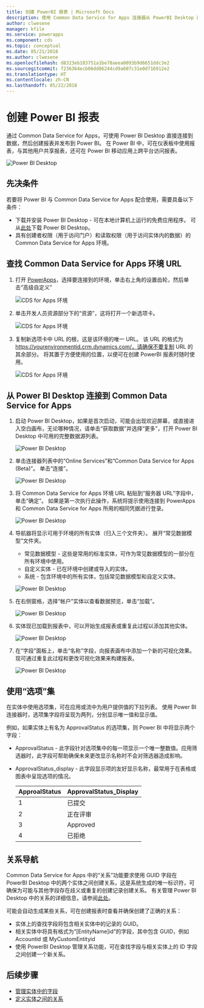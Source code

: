```yaml
---
title: 创建 PowerBI 报表 | Microsoft Docs
description: 使用 Common Data Service for Apps 连接器从 PowerBI Desktop 连接到数据。
author: clwesene
manager: kfile
ms.service: powerapps
ms.component: cds
ms.topic: conceptual
ms.date: 05/21/2018
ms.author: clwesene
ms.openlocfilehash: d8323eb103751a1be78aeea0093b9d6651ddc3e2
ms.sourcegitcommit: f236364ecb06dd86244cd9a607c31e0d716912e2
ms.translationtype: HT
ms.contentlocale: zh-CN
ms.lasthandoff: 05/22/2018
---
```

# <a name="create-a-power-bi-report"></a>创建 Power BI 报表
通过 Common Data Service for Apps，可使用 Power BI Desktop 直接连接到数据，然后创建报表并发布到 Power BI。 在 Power BI 中，可在仪表板中使用报表，与其他用户共享报表，还可在 Power BI 移动应用上跨平台访问报表。

![Power BI Desktop](./media/data-platform-cds-powerbi-connector/PBIDesktop.png "Power BI Desktop")

## <a name="prerequisites"></a>先决条件

若要将 Power BI 与 Common Data Service for Apps 配合使用，需要具备以下条件：

* 下载并安装 Power BI Desktop - 可在本地计算机上运行的免费应用程序。 可从[此处](https://powerbi.microsoft.com/desktop/)下载 Power BI Desktop。
* 具有创建者权限（用于访问门户）和读取权限（用于访问实体内的数据）的 Common Data Service for Apps 环境。

## <a name="finding-your-common-data-service-for-apps-environment-url"></a>查找 Common Data Service for Apps 环境 URL

1. 打开 [PowerApps](https://web.powerapps.com)，选择要连接到的环境，单击右上角的设置齿轮，然后单击“高级自定义”

    ![CDS for Apps 环境](./media/data-platform-cds-powerbi-connector/CDSEnv1.png "CDS for Apps 环境")

2. 单击开发人员资源部分下的“资源”，这将打开一个新选项卡。

    ![CDS for Apps 环境](./media/data-platform-cds-powerbi-connector/CDSEnv2.png "CDS for Apps 环境")

3. 复制新选项卡中 URL 的根，这是该环境的唯一 URL。 该 URL 的格式为 https://yourenvironmentid.crm.dynamics.com/，请确保不要复制 URL 的其余部分。 将其置于方便使用的位置，以便可在创建 PowerBI 报表时随时使用。

    ![CDS for Apps 环境](./media/data-platform-cds-powerbi-connector/CDSEnv3.png "CDS for Apps 环境")

## <a name="connecting-to-common-data-service-for-apps-from-power-bi-desktop"></a>从 Power BI Desktop 连接到 Common Data Service for Apps

1. 启动 Power BI Desktop，如果是首次启动，可能会出现欢迎屏幕，或直接进入空白画布，无论哪种情况，请单击“获取数据”并选择“更多”，打开 Power BI Desktop 中可用的完整数据源列表。

    ![Power BI Desktop](./media/data-platform-cds-powerbi-connector/CreateReport1.png "Power BI Desktop")

2. 单击连接器列表中的“Online Services”和“Common Data Service for Apps (Beta)”。 单击“连接”。

    ![Power BI Desktop](./media/data-platform-cds-powerbi-connector/CreateReport2.png "Power BI Desktop")

3. 将 Common Data Service for Apps 环境 URL 粘贴到“服务器 URL”字段中，单击“确定”。 如果是第一次执行此操作，系统将提示使用连接到 PowerApps 和 Common Data Service for Apps 所用的相同凭据进行登录。

    ![Power BI Desktop](./media/data-platform-cds-powerbi-connector/CreateReport3.png "Power BI Desktop")

4. 导航器将显示可用于环境的所有实体（归入三个文件夹）。 展开“常见数据模型”文件夹。

    * 常见数据模型 - 这些是常用的标准实体，可作为常见数据模型的一部分在所有环境中使用。
    * 自定义实体 - 已在环境中创建或导入的实体。
    * 系统 - 包含环境中的所有实体，包括常见数据模型和自定义实体。

    ![Power BI Desktop](./media/data-platform-cds-powerbi-connector/CreateReport4.png "Power BI Desktop")

5. 在右侧窗格，选择“帐户”实体以查看数据预览，单击“加载”。

    ![Power BI Desktop](./media/data-platform-cds-powerbi-connector/CreateReport5.png "Power BI Desktop")

6. 实体现已加载到报表中，可以开始生成报表或重复此过程以添加其他实体。

    ![Power BI Desktop](./media/data-platform-cds-powerbi-connector/CreateReport6.png "Power BI Desktop")

7. 在“字段”面板上，单击“名称”字段，向报表画布中添加一个新的可视化效果。 现可通过重复此过程和更改可视化效果来构建报表。

    ![Power BI Desktop](./media/data-platform-cds-powerbi-connector/CreateReport7.png "Power BI Desktop")


## <a name="using-option-sets"></a>使用“选项”集

在实体中使用选项集，可在应用或流中为用户提供值的下拉列表。 使用 Power BI 连接器时，选项集字段将呈现为两列，分别显示唯一值和显示值。

例如，如果实体上有名为 ApprovalStatus 的选项集，则 Power BI 中将显示两个字段：

* ApprovalStatus - 此字段针对选项集中的每一项显示一个唯一整数值。应用筛选器时，此字段可帮助确保未来更改显示名称时不会对筛选器造成影响。
* ApprovalStatus_display - 此字段显示项的友好显示名称，最常用于在表格或图表中呈现选项的情况。

    |ApproalStatus|ApprovalStatus_Display|
    |---------|---------|
    1|已提交
    2|正在评审
    3|Approved
    4|已拒绝

## <a name="navigating-relationships"></a>关系导航

Common Data Service for Apps 中的“关系”功能要求使用 GUID 字段在 PowerBI Desktop 中的两个实体之间创建关系，这是系统生成的唯一标识符，可确保为可能与其他字段存在歧义或重复的创建记录创建关系。 有关管理 Power BI Desktop 中的关系的详细信息，请参阅[此处](https://docs.microsoft.com/power-bi/desktop-create-and-manage-relationships)。

可能会自动生成某些关系，可在创建报表时查看并确保创建了正确的关系：

* 实体上的查找字段将包含相关实体中的记录的 GUID。
* 相关实体中将具有格式为“[EntityName]id”的字段，其中包含 GUID，例如 Accountid 或 MyCustomEntityid
* 使用 PowerBI Desktop 管理关系功能，可在查找字段与相关实体上的 ID 字段之间创建一个新关系。


## <a name="next-steps"></a>后续步骤
* [管理实体中的字段](data-platform-manage-fields.md)
* [定义实体之间的关系](data-platform-entity-lookup.md)


